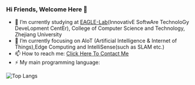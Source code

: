 ### Hi Friends, Welcome Here 👋
- 🔭 I’m currently studying at [EAGLE-Lab](http://eagle.zju.edu.cn)(InnovativE SoftwAre TechnoloGy DeveLopment CentEr), College of Computer Science and Technology, Zhejiang University
- 🌱 I’m currently focusing on AIoT (Artificial Intelligence & Internet of Things),Edge Computing and IntelliSense(such as SLAM etc.)
- 📫 How to reach me: [Click Here To Contact Me](mailto:aspxcor@gmail.com)
- ⚡ My main programming language: 

![Top Langs](https://github-readme-stats.vercel.app/api/top-langs/?username=aspxcor&hide=jupyter%20notebook&langs_count=10&layout=compact)

<!--
**aspxcor/aspxcor** is a ✨ _special_ ✨ repository because its `README.md` (this file) appears on your GitHub profile.

Here are some ideas to get you started:

- 🔭 I’m currently working on ...
- 🌱 I’m currently learning ...
- 👯 I’m looking to collaborate on ...
- 🤔 I’m looking for help with ...
- 💬 Ask me about ...
- 📫 How to reach me: ...
- 😄 Pronouns: ...
- ⚡ Fun fact: ...
-->

